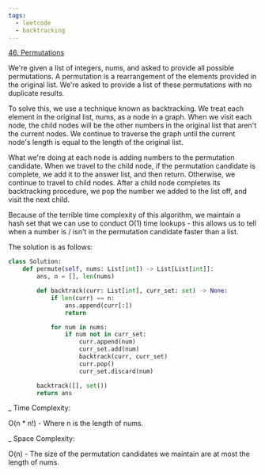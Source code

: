 ```yaml
---
tags:
  - leetcode
  - backtracking
---
```


<a href="https://leetcode.com/problems/permutations/">46. Permutations</a>

We're given a list of integers, nums, and asked to provide all possible
permutations. A permutation is a rearrangement of the elements provided in the
original list. We're asked to provide a list of these permutations with no
duplicate results.

To solve this, we use a technique known as backtracking. We treat each element
in the original list, nums, as a node in a graph. When we visit each node, the
child nodes will be the other numbers in the original list that aren't the
current nodes. We continue to traverse the graph until the current node's length
is equal to the length of the original list.

What we're doing at each node is adding numbers to the permutation candidate.
When we travel to the child node, if the permutation candidate is complete, we
add it to the answer list, and then return. Otherwise, we continue to travel to
child nodes. After a child node completes its backtracking procedure, we pop the
number we added to the list off, and visit the next child.

Because of the terrible time complexity of this algorithm, we maintain a hash
set that we can use to conduct O(1) time lookups - this allows us to tell when a
number is / isn't in the permutation candidate faster than a list.

The solution is as follows:

```python
class Solution:
    def permute(self, nums: List[int]) -> List[List[int]]:
        ans, n = [], len(nums)

        def backtrack(curr: List[int], curr_set: set) -> None:
            if len(curr) == n:
                ans.append(curr[:])
                return

            for num in nums:
                if num not in curr_set:
                    curr.append(num)
                    curr_set.add(num)
                    backtrack(curr, curr_set)
                    curr.pop()
                    curr_set.discard(num)

        backtrack([], set())
        return ans
```

\_ Time Complexity:

O(n \* n!) - Where n is the length of nums.

\_ Space Complexity:

O(n) - The size of the permutation candidates we maintain are at most the length
of nums.
